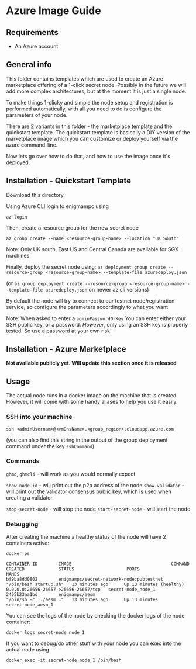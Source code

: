# Azure Image Guide


## Requirements

* An Azure account

## General info

This folder contains templates which are used to create an Azure marketplace offering of a 1-click secret node.
Possibly in the future we will add more complex architectures, but at the moment it is just a single node. 

To make things 1-clicky and simple the node setup and registration is performed automatically, with all you need to do is configure the parameters of your node.

There are 2 variants in this folder - the marketplace template and the quickstart template. The quickstart template is basically a DIY version of the marketplace image which you
can customize or deploy yourself via the azure command-line.

Now lets go over how to do that, and how to use the image once it's deployed.

## Installation - Quickstart Template

Download this directory.

Using Azure CLI login to enigmampc using 

`az login`

Then, create a resource group for the new secret node

`az group create --name <resource-group-name> --location "UK South"` 

Note: Only UK south, East US and Central Canada are available for SGX machines

Finally, deploy the secret node using:
`az deployment group create --resource-group <resource-group-name> --template-file azuredeploy.json`

(or `az group deployment create --resource-group <resource-group-name> --template-file azuredeploy.json` on newer az cli versions)

By default the node will try to connect to our testnet node/registration service, so configure the parameters
accordingly to what you want

Note: When asked to enter a `adminPasswordOrKey` You can enter either your SSH public key, or a password. _However_, only using an SSH key is properly tested. So use a password at your own risk.

## Installation - Azure Marketplace

__Not available publicly yet. Will update this section once it is released__

## Usage

The actual node runs in a docker image on the machine that is created. However, it will come with some handy aliases to help you use it easily.

### SSH into your machine

```ssh <adminUsernam>@<vmDnsName>.<group_region>.cloudapp.azure.com```

(you can also find this string in the output of the group deployment command under the key `sshCommand`)

### Commands

`ghmd`, `ghmcli` - will work as you would normally expect

`show-node-id` - will print out the p2p address of the node
`show-validator` - will print out the validator consensus public key, which is used when creating a validator

`stop-secret-node` - will stop the node
`start-secret-node` - will start the node

### Debugging

After creating the machine a healthy status of the node will have 2 containers active:

```docker ps```

```
CONTAINER ID        IMAGE                                      COMMAND                  CREATED             STATUS                    PORTS                                  NAMES
bf9ba8dd0802        enigmampc/secret-network-node:pubtestnet   "/bin/bash startup.sh"   13 minutes ago      Up 13 minutes (healthy)   0.0.0.0:26656-26657->26656-26657/tcp   secret-node_node_1
2405b23aa1bd        enigmampc/aesm                             "/bin/sh -c './aesm_…"   13 minutes ago      Up 13 minutes                                                    secret-node_aesm_1
```

You can see the logs of the node by checking the docker logs of the node container:

```docker logs secret-node_node_1```

If you want to debug/do other stuff with your node you can exec into the actual node using

```docker exec -it secret-node_node_1 /bin/bash```

